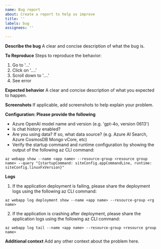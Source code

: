 ```yaml
---
name: Bug report
about: Create a report to help us improve
title: ''
labels: bug
assignees: ''

---
```


**Describe the bug**
A clear and concise description of what the bug is.

**To Reproduce**
Steps to reproduce the behavior:
1. Go to '...'
2. Click on '....'
3. Scroll down to '....'
4. See error

**Expected behavior**
A clear and concise description of what you expected to happen.

**Screenshots**
If applicable, add screenshots to help explain your problem.

**Configuration: Please provide the following**
 - Azure OpenAI model name and version (e.g. 'gpt-4o, version 0613')
 - Is chat history enabled?
 - Are you using data? If so, what data source? (e.g. Azure AI Search, Azure CosmosDB Mongo vCore, etc)
- Verify the startup command and runtime configuration by showing the output of the following az CLI command:
```
az webapp show --name <app name> --resource-group <resource group name> --query "{startupCommand: siteConfig.appCommandLine, runtime: siteConfig.linuxFxVersion}"
```

**Logs**

1. If the application deployment is failing, please share the deployment logs using the following az CLI command:
```
az webapp log deployment show --name <app name> --resource-group <rg name>
```

2. If the application is crashing after deployment, please share the application logs using the following az CLI command:
```
az webapp log tail --name <app name> --resource-group <resource group name>
```

**Additional context**
Add any other context about the problem here.
